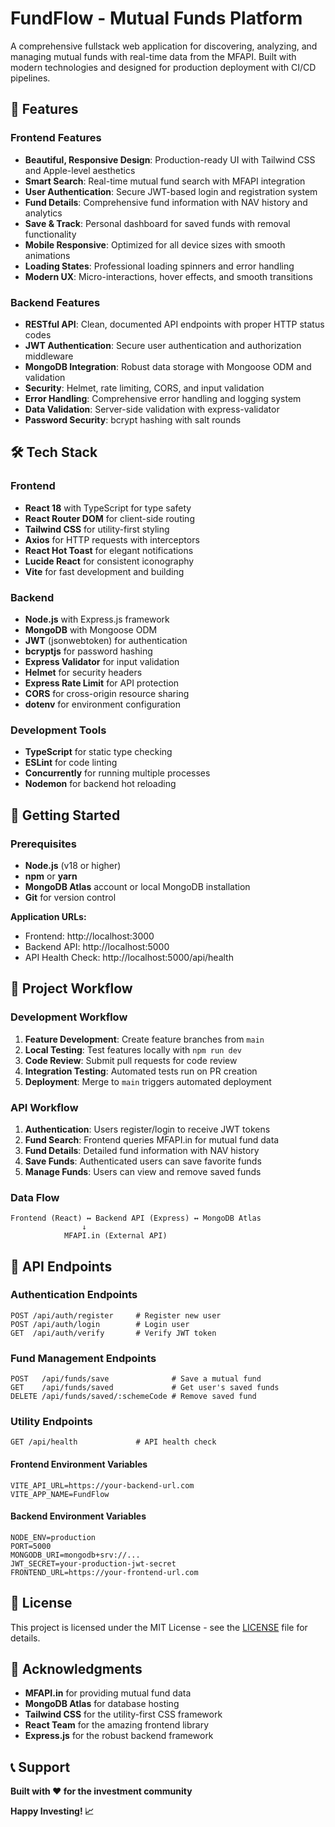 # FundFlow - Mutual Funds Platform

A comprehensive fullstack web application for discovering, analyzing, and managing mutual funds with real-time data from the MFAPI. Built with modern technologies and designed for production deployment with CI/CD pipelines.

## 🚀 Features

### Frontend Features

- **Beautiful, Responsive Design**: Production-ready UI with Tailwind CSS and Apple-level aesthetics
- **Smart Search**: Real-time mutual fund search with MFAPI integration
- **User Authentication**: Secure JWT-based login and registration system
- **Fund Details**: Comprehensive fund information with NAV history and analytics
- **Save & Track**: Personal dashboard for saved funds with removal functionality
- **Mobile Responsive**: Optimized for all device sizes with smooth animations
- **Loading States**: Professional loading spinners and error handling
- **Modern UX**: Micro-interactions, hover effects, and smooth transitions

### Backend Features

- **RESTful API**: Clean, documented API endpoints with proper HTTP status codes
- **JWT Authentication**: Secure user authentication and authorization middleware
- **MongoDB Integration**: Robust data storage with Mongoose ODM and validation
- **Security**: Helmet, rate limiting, CORS, and input validation
- **Error Handling**: Comprehensive error handling and logging system
- **Data Validation**: Server-side validation with express-validator
- **Password Security**: bcrypt hashing with salt rounds

## 🛠️ Tech Stack

### Frontend

- **React 18** with TypeScript for type safety
- **React Router DOM** for client-side routing
- **Tailwind CSS** for utility-first styling
- **Axios** for HTTP requests with interceptors
- **React Hot Toast** for elegant notifications
- **Lucide React** for consistent iconography
- **Vite** for fast development and building

### Backend

- **Node.js** with Express.js framework
- **MongoDB** with Mongoose ODM
- **JWT** (jsonwebtoken) for authentication
- **bcryptjs** for password hashing
- **Express Validator** for input validation
- **Helmet** for security headers
- **Express Rate Limit** for API protection
- **CORS** for cross-origin resource sharing
- **dotenv** for environment configuration

### Development Tools

- **TypeScript** for static type checking
- **ESLint** for code linting
- **Concurrently** for running multiple processes
- **Nodemon** for backend hot reloading

## 🚀 Getting Started

### Prerequisites

- **Node.js** (v18 or higher)
- **npm** or **yarn**
- **MongoDB Atlas** account or local MongoDB installation
- **Git** for version control

**Application URLs:**

- Frontend: http://localhost:3000
- Backend API: http://localhost:5000
- API Health Check: http://localhost:5000/api/health

## 🔄 Project Workflow

### Development Workflow

1. **Feature Development**: Create feature branches from `main`
2. **Local Testing**: Test features locally with `npm run dev`
3. **Code Review**: Submit pull requests for code review
4. **Integration Testing**: Automated tests run on PR creation
5. **Deployment**: Merge to `main` triggers automated deployment

### API Workflow

1. **Authentication**: Users register/login to receive JWT tokens
2. **Fund Search**: Frontend queries MFAPI.in for mutual fund data
3. **Fund Details**: Detailed fund information with NAV history
4. **Save Funds**: Authenticated users can save favorite funds
5. **Manage Funds**: Users can view and remove saved funds

### Data Flow

```
Frontend (React) ↔ Backend API (Express) ↔ MongoDB Atlas
                ↓
            MFAPI.in (External API)
```

## 📱 API Endpoints

### Authentication Endpoints

```
POST /api/auth/register     # Register new user
POST /api/auth/login        # Login user
GET  /api/auth/verify       # Verify JWT token
```

### Fund Management Endpoints

```
POST   /api/funds/save              # Save a mutual fund
GET    /api/funds/saved             # Get user's saved funds
DELETE /api/funds/saved/:schemeCode # Remove saved fund
```

### Utility Endpoints

```
GET /api/health             # API health check
```

#### Frontend Environment Variables

```env
VITE_API_URL=https://your-backend-url.com
VITE_APP_NAME=FundFlow
```

#### Backend Environment Variables

```env
NODE_ENV=production
PORT=5000
MONGODB_URI=mongodb+srv://...
JWT_SECRET=your-production-jwt-secret
FRONTEND_URL=https://your-frontend-url.com
```

## 📄 License

This project is licensed under the MIT License - see the [LICENSE](LICENSE) file for details.

## 🙏 Acknowledgments

- **MFAPI.in** for providing mutual fund data
- **MongoDB Atlas** for database hosting
- **Tailwind CSS** for the utility-first CSS framework
- **React Team** for the amazing frontend library
- **Express.js** for the robust backend framework

## 📞 Support

**Built with ❤️ for the investment community**

**Happy Investing! 📈**
